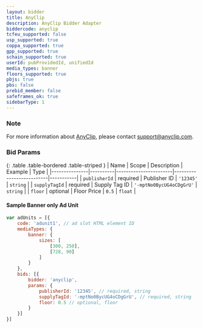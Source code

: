 ```yaml
---
layout: bidder
title: AnyClip
description: AnyClip Bidder Adapter
biddercode: anyclip
tcfeu_supported: false
usp_supported: true
coppa_supported: true
gpp_supported: true
schain_supported: true
userId: pubProvidedId, unifiedId
media_types: banner
floors_supported: true
pbjs: true
pbs: false
prebid_member: false
safeframes_ok: true
sidebarType: 1
---
```


### Note

For more information about [AnyClip](https://www.anyclip.com), please contact [support@anyclip.com](support@anyclip.com).

### Bid Params

{: .table .table-bordered .table-striped }
| Name          | Scope    | Description           | Example                  | Type      |
|---------------|----------|-----------------------|--------------------------|-----------|
| `publisherId` | required | Publisher ID          | `'12345'`                | `string`  |
| `supplyTagId` | required | Supply Tag ID         | `'-mptNo0BycUG4oCDgGrU'` | `string`  |
| `floor`       | optional | Floor Price           | `0.5`                    | `float`   |

#### Sample Banner only Ad Unit

```js
var adUnits = [{
    code: 'adunit1', // ad slot HTML element ID  
    mediaTypes: {
        banner: {
            sizes: [
                [300, 250],
                [728, 90]
            ]
        }
    },
    bids: [{
        bidder: 'anyclip',
        params: {
            publisherId: '12345', // required, string
            supplyTagId: '-mptNo0BycUG4oCDgGrU', // required, string
            floor: 0.5 // optional, floor
        }
    }]
}]
```
